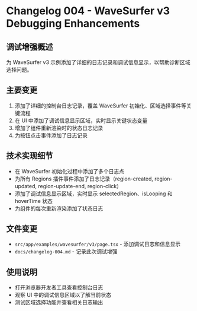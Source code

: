 # Changelog 004 - WaveSurfer v3 Debugging Enhancements

## 调试增强概述
为 WaveSurfer v3 示例添加了详细的日志记录和调试信息显示，以帮助诊断区域选择问题。

## 主要变更
1. 添加了详细的控制台日志记录，覆盖 WaveSurfer 初始化、区域选择事件等关键流程
2. 在 UI 中添加了调试信息显示区域，实时显示关键状态变量
3. 增加了组件重新渲染时的状态日志记录
4. 为按钮点击事件添加了日志记录

## 技术实现细节
- 在 WaveSurfer 初始化过程中添加了多个日志点
- 为所有 Regions 插件事件添加了日志记录（region-created, region-updated, region-update-end, region-click）
- 添加了调试信息显示区域，实时显示 selectedRegion、isLooping 和 hoverTime 状态
- 为组件的每次重新渲染添加了状态日志

## 文件变更
- `src/app/examples/wavesurfer/v3/page.tsx` - 添加调试日志和信息显示
- `docs/changelog-004.md` - 记录此次调试增强

## 使用说明
- 打开浏览器开发者工具查看控制台日志
- 观察 UI 中的调试信息区域以了解当前状态
- 测试区域选择功能并查看相关日志输出